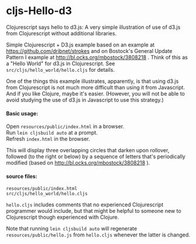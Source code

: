 # cljs-Hello-d3
Clojurescript says hello to d3.js: A very simple illustration of
use of d3.js from Clojurescript without additional libraries.

Simple Clojurescript + D3.js example based on an example at
https://github.com/dribnet/strokes and on Bostock's General Update
Pattern I example at http://bl.ocks.org/mbostock/3808218 .
Think of this as a "Hello World" for d3.js in Clojurescript.
See `src/cljs/hello_world/hello.cljs` for details.

One of the things this example illustrates, apparently, is that using
d3.js from Clojurescript is not much more difficult than using it from
Javascript.  And if you like Clojure, maybe it's easier.  (However, you
will not be able to avoid studying the use of d3.js in Javascript to use
this strategy.)

#### Basic usage:

Open `resources/public/index.html` in a browser.  
Run `lein cljsbuild auto` at a prompt.  
Refresh `index.html` in the browser.

This will display three overlapping circles that darken upon rollover,
followed (to the right or below) by a sequence of letters that's
periodically modified (based on http://bl.ocks.org/mbostock/3808218 ).

#### source files:

`resources/public/index.html`  
`src/cljs/hello_world/hello.cljs`

`hello.cljs` includes comments that no experienced Clojurescript
programmer would include, but that might be helpful to someone new to
Clojurescript though experienced with Clojure.

Note that running `lein cljsbuild auto` will regenerate
`resources/public/hello.js` from `hello.cljs` whenever the latter is
changed.
